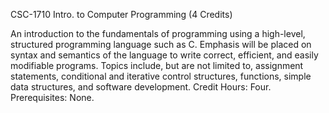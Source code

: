 CSC-1710 Intro. to Computer Programming (4 Credits)

An introduction to the fundamentals of programming using a high-level, structured programming language such as C. Emphasis will be placed on syntax and semantics of the language to write correct, efficient, and easily modifiable programs. Topics include, but are not limited to, assignment statements, conditional and iterative control structures, functions, simple data structures, and software development. Credit Hours: Four. Prerequisites: None.
